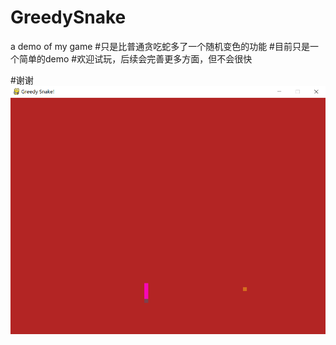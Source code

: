 # GreedySnake
a demo of my game
#只是比普通贪吃蛇多了一个随机变色的功能
#目前只是一个简单的demo
#欢迎试玩，后续会完善更多方面，但不会很快

#谢谢
![image](https://github.com/GanwenXX/GreedySnake/blob/master/ING.PNG)
